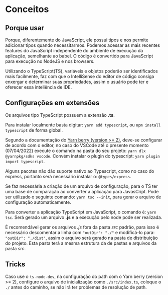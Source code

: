 # Conceitos

## Porque usar

Porque, diferentemente do JavaScript, ele possui tipos e nos permite adicionar tipos quando necessitarmos. Podemos acessar as mais recentes features do JavaScript independente do ambiente de execução da aplicação, semelhante ao babel. O código é convertido para JavaScript para execução no NodeJS e nos browsers.

Utilizando o TypeScript(TS), variáveis e objetos poderão ser identificados mais facilmente, faz com que o IntelliSense do editor de código consiga enxergar e determinar suas propriedades, assim o usuário pode ter e oferecer essa inteliência de IDE.

## Configurações em extensões

 Os arquivos tipo TypeScript possuem a extensão **.ts**.

Para instalar localmente basta digitar: `yarn add typescript`, ou `npm install typescript` de forma global.

Segundo a documentação do [Yarn berry (version >= 2)](https://yarnpkg.com/getting-started/editor-sdks), deve-se configurar de acordo com o editor, no caso do VSCode até o presente momento (07/04/2022) execute o comando na pasta do seu projeto: `yarn dlx @yarnpkg/sdks vscode`. Convém instalar o plugin do typescript: `yarn plugin import typescript`.

Alguns pacotes não dão suporte nativo ao Typescript, como no caso do express, portanto será necessário instalar o: `@types/express`.

Se faz necessária a criação de um arquivo de configuração, para o TS ter uma base de comparação ao converter a aplicação para JavasCript. Pode ser utilizado o seguinte comando: `yarn tsc --init`, para gerar o arquivo de configuração automaticamente.

Para converter a aplicação TypeScript em JavaScript, o comando é: `yarn tsc`. Será gerado um arquivo **.js** e a execução pelo node pode ser realizada.

É recomendável gerar os arquivos _.js_ fora da pasta _src_ padrão, para isso é necessário descomentar a linha com `"outDir": "./"` e modificá-lo para: `"outDir": "./dist"`, assim o arquivo será gerado na pasta de distribuição do projeto. Esta pasta terá a mesma estrutura da de pastas e arquivos da pasta _src_.

## Tricks

Caso use o `ts-node-dev`, na configuração do path com o Yarn berry (version >= 2), configure o arquivo de inicialização como `./src/index.ts`, coloque o `./` antes do caminho, se não irá ter problemas de resolução de path.
